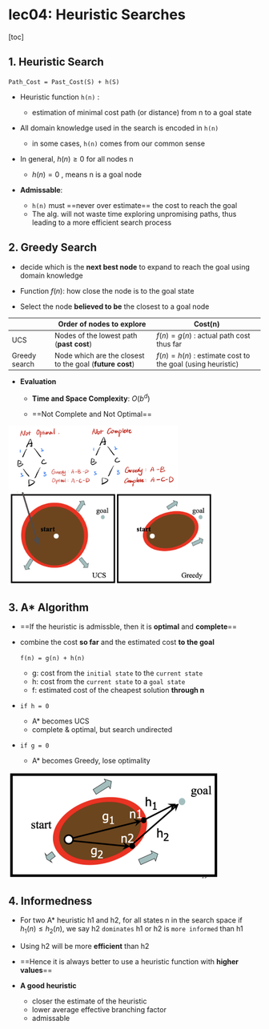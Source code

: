 # lec04: Heuristic Searches

[toc]

## 1. Heuristic Search

`Path_Cost = Past_Cost(S) + h(S)`

-   Heuristic function `h(n)` :
    -   estimation of minimal cost path (or distance) from n to a goal state
-   All domain knowledge used in the search is encoded in `h(n)`
    -   in some cases, `h(n)` comes from our common sense
-   In general, $h(n) \geq 0$  for all nodes n
    -   $h(n)=0$ , means n is a goal node

-   **Admissable**: 
    -   `h(n)` must ==never over estimate== the cost to reach the goal
    -   The alg. will not waste time exploring unpromising paths, thus leading to a more efficient search process

## 2. Greedy Search

-   decide which is the **next best node** to expand to reach the goal using domain knowledge

-   Function $f(n)$: how close the node is to the goal state
-   Select the node **believed to be** the closest to a goal node

|               | Order of nodes to explore                                | Cost(n)                                                     |
| ---- | ------------------------- | ------- |
| UCS           | Nodes of the lowest path (**past cost**)                 | $f(n) = g(n)$ : actual path cost thus far |
| Greedy search | Node which are the closest to the goal (**future cost**) | $f(n) = h(n)$ : estimate cost to the goal (using heuristic) |

-   **Evaluation**

    -   **Time and Space Complexity**: $O(b^d)$

    -   ==Not Complete and Not Optimal==


<img src="assets/WechatIMG1055.jpeg" alt="WechatIMG1055" style="zoom: 33%;" />



<img src="assets/Screenshot 2023-03-15 at 23.33.18.png" alt="Screenshot 2023-03-15 at 23.33.18" style="zoom:40%;" />

## 3. A* Algorithm

-   ==If the heuristic is admissble, then it is **optimal** and **complete**==

-   combine the cost **so far** and the estimated cost **to the goal**

    `f(n) = g(n) + h(n)`

    -   g: cost from the `initial state` to the `current state`
    -   h: cost from the `current state` to a `goal state`
    -   f: estimated cost of the cheapest solution **through n**

-   `if h = 0`

    -   A* becomes UCS
    -   complete & optimal, but search undirected

-   `if g = 0`

    -   A* becomes Greedy, lose optimality

<img src="assets/Screenshot 2023-03-15 at 23.42.09.png" alt="Screenshot 2023-03-15 at 23.42.09" style="zoom:50%;" />

## 4. Informedness

-   For two A* heuristic h1 and h2, 
    for all states n in the search space if $h_{1}(n)\le h_{2}(n)$, 
    we say h2 `dominates` h1 or h2 is `more informed` than h1
-   Using h2 will be more **efficient** than h2 
-   ==Hence it is always better to use a heuristic function with **higher values**==

-   **A good heuristic**
    -   closer the estimate of the heuristic
    -   lower average effective branching factor
    -   admissable
